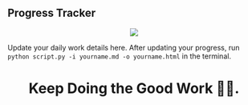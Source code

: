 ## Progress Tracker

<p align="center">
  <img src="https://cdn.theatlantic.com/media/files/2022/progress/progress-share.png" />
</p>

Update your daily work details here.
After updating your progress, run `python script.py -i yourname.md -o yourname.html` in the terminal.
<center>
<h1> Keep Doing the Good Work ✌🏻.
</center>

